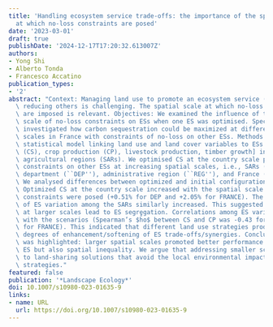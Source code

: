 ```yaml
---
title: 'Handling ecosystem service trade-offs: the importance of the spatial scale
  at which no-loss constraints are posed'
date: '2023-03-01'
draft: true
publishDate: '2024-12-17T17:20:32.613007Z'
authors:
- Yong Shi
- Alberto Tonda
- Francesco Accatino
publication_types:
- '2'
abstract: "Context: Managing land use to promote an ecosystem service (ES) without\
  \ reducing others is challenging. The spatial scale at which no-loss constraints\
  \ are imposed is relevant. Objectives: We examined the influence of the spatial\
  \ scale of no-loss constraints on ESs when one ES was optimised. Specifically, we\
  \ investigated how carbon sequestration could be maximized at different spatial\
  \ scales in France with constraints of no-loss on other ESs. Methods: We used a\
  \ statistical model linking land use and land cover variables to ESs [carbon sequestration\
  \ (CS), crop production (CP), livestock production, timber growth] in French small\
  \ agricultural regions (SARs). We optimised CS at the country scale posing no-loss\
  \ constraints on other ESs at increasing spatial scales, i.e., SARs (scenario ``SARs''),\
  \ department (``DEP''), administrative region (``REG''), and France (``FRANCE'').\
  \ We analysed differences between optimized and initial configurations. Results:\
  \ Optimized CS at the country scale increased with the spatial scale at which no-loss\
  \ constraints were posed (+0.51% for DEP and +2.05% for FRANCE). The variability\
  \ of ES variation among the SARs similarly increased. This suggested that constraints\
  \ at larger scales lead to ES segregation. Correlations among ES variations changed\
  \ with the scenarios (Spearman’s $h̊o$ between CS and CP was -0.43 for DEP and -0.70\
  \ for FRANCE). This indicated that different land use strategies produce different\
  \ degrees of enhancement/softening of ES trade-offs/synergies. Conclusions: A trade-off\
  \ was highlighted: larger spatial scales promoted better performance of the target\
  \ ES but also spatial inequality. We argue that addressing smaller scales will lead\
  \ to land-sharing solutions that avoid the local environmental impacts of land-sparing\
  \ strategies."
featured: false
publication: '*Landscape Ecology*'
doi: 10.1007/s10980-023-01635-9
links:
- name: URL
  url: https://doi.org/10.1007/s10980-023-01635-9
---
```


